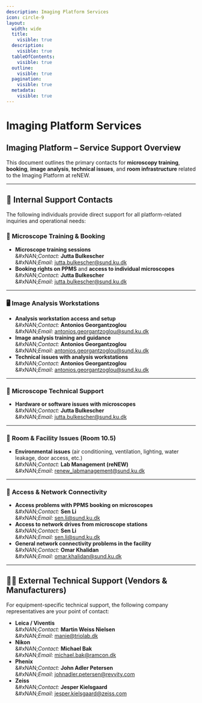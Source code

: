 ```yaml
---
description: Imaging Platform Services
icon: circle-9
layout:
  width: wide
  title:
    visible: true
  description:
    visible: true
  tableOfContents:
    visible: true
  outline:
    visible: true
  pagination:
    visible: true
  metadata:
    visible: true
---
```


# Imaging Platform Services

## **Imaging Platform – Service Support Overview**

This document outlines the primary contacts for **microscopy training**, **booking**, **image analysis**, **technical issues**, and **room infrastructure** related to the Imaging Platform at reNEW.

***

## 🔧 **Internal Support Contacts**

The following individuals provide direct support for all platform-related inquiries and operational needs:

### 🧪 **Microscope Training & Booking**

* **Microscope training sessions**\
  &#xNAN;_&#x43;ontact:_ **Jutta Bulkescher**\
  &#xNAN;_&#x45;mail:_ [jutta.bulkescher@sund.ku.dk](mailto:jutta.bulkescher@sund.ku.dk)
* **Booking rights on PPMS** and **access to individual microscopes**\
  &#xNAN;_&#x43;ontact:_ **Jutta Bulkescher**\
  &#xNAN;_&#x45;mail:_ [jutta.bulkescher@sund.ku.dk](mailto:jutta.bulkescher@sund.ku.dk)

***

### 🖥️ **Image Analysis Workstations**

* **Analysis workstation access and setup**\
  &#xNAN;_&#x43;ontact:_ **Antonios Georgantzoglou**\
  &#xNAN;_&#x45;mail:_ [antonios.georgantzoglou@sund.ku.dk](mailto:antonios.georgantzoglou@sund.ku.dk)
* **Image analysis training and guidance**\
  &#xNAN;_&#x43;ontact:_ **Antonios Georgantzoglou**\
  &#xNAN;_&#x45;mail:_ [antonios.georgantzoglou@sund.ku.dk](mailto:antonios.georgantzoglou@sund.ku.dk)
* **Technical issues with analysis workstations**\
  &#xNAN;_&#x43;ontact:_ **Antonios Georgantzoglou**\
  &#xNAN;_&#x45;mail:_ [antonios.georgantzoglou@sund.ku.dk](mailto:antonios.georgantzoglou@sund.ku.dk)

***

### 🔬 **Microscope Technical Support**

* **Hardware or software issues with microscopes**\
  &#xNAN;_&#x43;ontact:_ **Jutta Bulkescher**\
  &#xNAN;_&#x45;mail:_ [jutta.bulkescher@sund.ku.dk](mailto:jutta.bulkescher@sund.ku.dk)

***

### 🧰 **Room & Facility Issues (Room 10.5)**

* **Environmental issues** (air conditioning, ventilation, lighting, water leakage, door access, etc.)\
  &#xNAN;_&#x43;ontact:_ **Lab Management (reNEW)**\
  &#xNAN;_&#x45;mail:_ [renew\_labmanagement@sund.ku.dk](mailto:renew_labmanagement@sund.ku.dk)

***

### 🔐 **Access & Network Connectivity**

* **Access problems with PPMS booking on microscopes**\
  &#xNAN;_&#x43;ontact:_ **Sen Li**\
  &#xNAN;_&#x45;mail:_ [sen.li@sund.ku.dk](mailto:sen.li@sund.ku.dk)
* **Access to network drives from microscope stations**\
  &#xNAN;_&#x43;ontact:_ **Sen Li**\
  &#xNAN;_&#x45;mail:_ [sen.li@sund.ku.dk](mailto:sen.li@sund.ku.dk)
* **General network connectivity problems in the facility**\
  &#xNAN;_&#x43;ontact:_ **Omar Khalidan**\
  &#xNAN;_&#x45;mail:_ [omar.khalidan@sund.ku.dk](mailto:omar.khalidan@sund.ku.dk)

***

## 🧑‍🔧 **External Technical Support (Vendors & Manufacturers)**

For equipment-specific technical support, the following company representatives are your point of contact:

* **Leica / Viventis**\
  &#xNAN;_&#x43;ontact:_ **Martin Weiss Nielsen**\
  &#xNAN;_&#x45;mail:_ [manie@triolab.dk](mailto:manie@triolab.dk)
* **Nikon**\
  &#xNAN;_&#x43;ontact:_ **Michael Bak**\
  &#xNAN;_&#x45;mail:_ [michael.bak@ramcon.dk](mailto:michael.bak@ramcon.dk)
* **Phenix**\
  &#xNAN;_&#x43;ontact:_ **John Adler Petersen**\
  &#xNAN;_&#x45;mail:_ [johnadler.petersen@revvity.com](mailto:johnadler.petersen@revvity.com)
* **Zeiss**\
  &#xNAN;_&#x43;ontact:_ **Jesper Kielsgaard**\
  &#xNAN;_&#x45;mail:_ [jesper.kielsgaard@zeiss.com](mailto:jesper.kielsgaard@zeiss.com)
